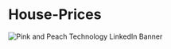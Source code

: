# House-Prices
![Pink and Peach Technology LinkedIn Banner](https://user-images.githubusercontent.com/75142232/236396273-70fd2ad2-b871-4b68-b17d-35c63d9a440a.png)
